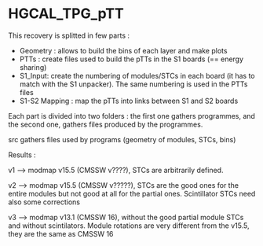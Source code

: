# HGCAL_TPG_pTT

This recovery is splitted in few parts : 
- Geometry : allows to build the bins of each layer and make plots
- PTTs : create files used to build the pTTs in the S1 boards (== energy sharing)
- S1_Input: create the numbering of modules/STCs in each board (it has to match with the S1 unpacker). The same numbering is used in the PTTs files
- S1-S2 Mapping : map the pTTs into links between S1 and S2 boards


Each part is divided into two folders : the first one gathers programmes, and the second one, gathers files produced by the programmes.

src gathers files used by programs (geometry of modules, STCs, bins)

Results :


v1 --> modmap v15.5 (CMSSW v????), STCs are arbitrarily defined.

v2 --> modmap v15.5 (CMSSW v?????), STCs are the good ones for the entire modules but not good at all for the partial ones. Scintillator STCs need also some corrections

v3 --> modmap v13.1 (CMSSW 16), without the good partial module STCs and without scintilators. Module rotations are very different from the v15.5, they are the same as CMSSW 16
